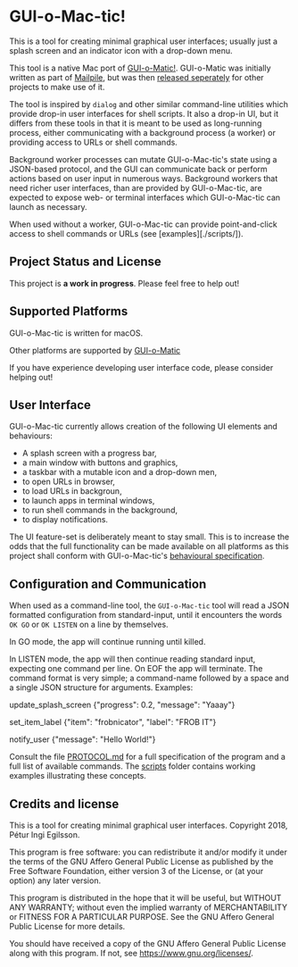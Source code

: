 # GUI-o-Mac-tic!

This is a tool for creating minimal graphical user interfaces; usually
just a splash screen and an indicator icon with a drop-down menu.

This tool is a native Mac port of [GUI-o-Matic!](https://github.com/mailpile/gui-o-matic). GUI-o-Matic was
initially written as part of [Mailpile](https://www.mailpile.is), but was then
[released seperately](https://github.com/mailpile/gui-o-matic) for other projects to make use of it.

The tool is inspired by `dialog` and other similar command-line
utilities which provide drop-in user interfaces for shell scripts.
It also a drop-in UI, but it differs from these tools in that it is
meant to be used as long-running process, either
communicating with a background process (a worker) or providing access
to URLs or shell commands.

Background worker processes can mutate GUI-o-Mac-tic's state using a
JSON-based protocol, and the GUI can communicate back or perform
actions based on user input in numerous ways. Background workers that
need richer user interfaces, than are provided by GUI-o-Mac-tic, are
expected to expose web- or terminal interfaces which GUI-o-Mac-tic can
launch as necessary.

When used without a worker, GUI-o-Mac-tic can provide point-and-click
access to shell commands or URLs (see [examples][./scripts/]).

## Project Status and License

This project is **a work in progress**. Please feel free to help out!

## Supported Platforms

GUI-o-Mac-tic is written for macOS.

Other platforms are supported by [GUI-o-Matic](https://github.com/mailpile/gui-o-matic)

If you have experience developing user interface code, please consider helping out!


## User Interface

GUI-o-Mac-tic currently allows creation of the following UI elements and
behaviours:

* A splash screen with a progress bar,
* a main window with buttons and graphics,
* a taskbar with a mutable icon and a drop-down men,
* to open URLs in browser,
* to load URLs in backgroun,
* to launch apps in terminal windows,
* to run shell commands in the background,
* to display notifications.

The UI feature-set is deliberately meant to stay small. This is to increase the
odds that the full functionality can be made available on all platforms as
this project shall conform with GUI-o-Mac-tic's [behavioural specification](https://github.com/mailpile/gui-o-matic/blob/master/PROTOCOL.md).

## Configuration and Communication

When used as a command-line tool, the `GUI-o-Mac-tic` tool will read a
JSON formatted configuration from standard-input, until it encounters
the words `OK GO` or `OK LISTEN` on a line by themselves.

In GO mode, the app will continue running until killed.

In LISTEN mode, the app will then continue reading standard input,
expecting one command per line. On EOF the app will terminate. The
command format is very simple; a command-name followed by a space and a
single JSON structure for arguments. Examples:

update_splash_screen {"progress": 0.2, "message": "Yaaay"}

set_item_label {"item": "frobnicator", "label": "FROB IT"}

notify_user {"message": "Hello World!"}

Consult the file [PROTOCOL.md](PROTOCOL.md) for a full specification
of the program and a full list of available commands. The
[scripts](./scripts/) folder contains working examples illustrating
these concepts.


## Credits and license

This is a tool for creating minimal graphical user interfaces.
Copyright 2018, Pétur Ingi Egilsson.

This program is free software: you can redistribute it and/or modify
it under the terms of the GNU Affero General Public License as
published by the Free Software Foundation, either version 3 of the
License, or (at your option) any later version.

This program is distributed in the hope that it will be useful,
but WITHOUT ANY WARRANTY; without even the implied warranty of
MERCHANTABILITY or FITNESS FOR A PARTICULAR PURPOSE.  See the
GNU Affero General Public License for more details.

You should have received a copy of the GNU Affero General Public License
along with this program.  If not, see <https://www.gnu.org/licenses/>.
